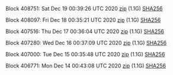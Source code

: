 Block 408751: Sat Dec 19 00:39:26 UTC 2020 [zip](https://dash-bootstrap.ams3.digitaloceanspaces.com/testnet/2020-12-19/bootstrap.dat.zip) (1.1G) [SHA256](https://dash-bootstrap.ams3.digitaloceanspaces.com/testnet/2020-12-19/sha256.txt)

Block 408097: Fri Dec 18 00:35:21 UTC 2020 [zip](https://dash-bootstrap.ams3.digitaloceanspaces.com/testnet/2020-12-18/bootstrap.dat.zip) (1.1G) [SHA256](https://dash-bootstrap.ams3.digitaloceanspaces.com/testnet/2020-12-18/sha256.txt)

Block 407516: Thu Dec 17 00:36:04 UTC 2020 [zip](https://dash-bootstrap.ams3.digitaloceanspaces.com/testnet/2020-12-17/bootstrap.dat.zip) (1.1G) [SHA256](https://dash-bootstrap.ams3.digitaloceanspaces.com/testnet/2020-12-17/sha256.txt)

Block 407280: Wed Dec 16 00:37:09 UTC 2020 [zip](https://dash-bootstrap.ams3.digitaloceanspaces.com/testnet/2020-12-16/bootstrap.dat.zip) (1.1G) [SHA256](https://dash-bootstrap.ams3.digitaloceanspaces.com/testnet/2020-12-16/sha256.txt)

Block 407000: Tue Dec 15 00:35:48 UTC 2020 [zip](https://dash-bootstrap.ams3.digitaloceanspaces.com/testnet/2020-12-15/bootstrap.dat.zip) (1.1G) [SHA256](https://dash-bootstrap.ams3.digitaloceanspaces.com/testnet/2020-12-15/sha256.txt)

Block 406771: Mon Dec 14 00:43:08 UTC 2020 [zip](https://dash-bootstrap.ams3.digitaloceanspaces.com/testnet/2020-12-14/bootstrap.dat.zip) (1.1G) [SHA256](https://dash-bootstrap.ams3.digitaloceanspaces.com/testnet/2020-12-14/sha256.txt)
